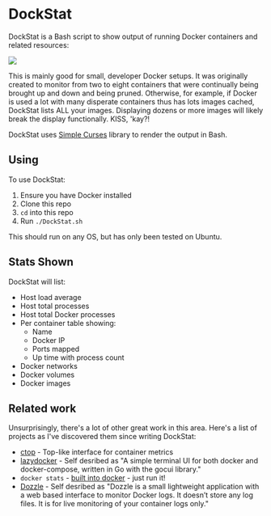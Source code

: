# DockStat

DockStat is a Bash script to show output of running Docker containers and related resources:

![](./DockStat.png?1.1.0)

This is mainly good for small, developer Docker setups.  It was originally created to monitor from two to eight containers that were continually being brought up and down and being pruned.  Otherwise, for example, if Docker is used a lot with many disperate containers thus has lots images cached, DockStat lists ALL your images.  Displaying dozens or more images will likely break the display functionally.  KISS, 'kay?!


DockStat uses [Simple Curses](https://github.com/metal3d/bashsimplecurses/) library to render the output in Bash.

## Using

To use DockStat:
1. Ensure you have Docker installed
1. Clone this repo
1. `cd` into this repo
1. Run `./DockStat.sh`

This should run on any OS, but has only been tested on Ubuntu.

## Stats Shown

DockStat will list:
* Host load average
* Host total processes
* Host total Docker processes
* Per container table showing:
    * Name
    * Docker IP
    * Ports mapped
    * Up time with process count
* Docker networks
* Docker volumes
* Docker images

## Related work

Unsurprisingly, there's a lot of other great work in this area.  Here's a list of projects as I've discovered them since writing DockStat:

* [ctop](https://github.com/bcicen/ctop) - Top-like interface for container metrics
* [lazydocker](https://github.com/jesseduffield/lazydocker) - Self desribed as "A simple terminal UI for both docker and docker-compose, written in Go with the gocui library."
* `docker stats` - [built into docker](https://docs.docker.com/engine/reference/commandline/stats/) - just run it!
* [Dozzle](https://dozzle.dev/) -  Self desribed as "Dozzle is a small lightweight application with a web based interface to monitor Docker logs. It doesn’t store any log files. It is for live monitoring of your container logs only." 
